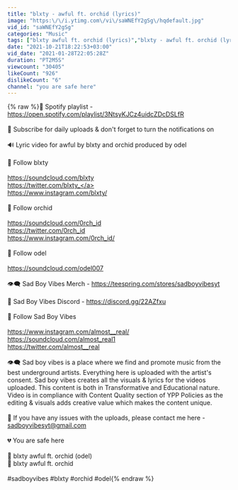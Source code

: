 ```yaml
---
title: "blxty - awful ft. orchid (lyrics)"
image: "https:\/\/i.ytimg.com\/vi\/saWNEfY2gSg\/hqdefault.jpg"
vid_id: "saWNEfY2gSg"
categories: "Music"
tags: ["blxty awful ft. orchid (lyrics)","blxty - awful ft. orchid (lyrics)","blxty awful ft. orchid"]
date: "2021-10-21T18:22:53+03:00"
vid_date: "2021-01-28T22:05:28Z"
duration: "PT2M5S"
viewcount: "30405"
likeCount: "926"
dislikeCount: "6"
channel: "you are safe here"
---
```

{% raw %}💠 Spotify playlist - <a rel="nofollow" target="blank" href="https://open.spotify.com/playlist/3NtsyKJCz4uidcZDcDSLfR">https://open.spotify.com/playlist/3NtsyKJCz4uidcZDcDSLfR</a> <br /><br />🔔 Subscribe for daily uploads &amp; don't forget to turn the notifications on<br /><br />🔊 Lyric video for awful by blxty and orchid produced by odel<br /><br />🎤 Follow blxty <br /><br /><a rel="nofollow" target="blank" href="https://soundcloud.com/blxty">https://soundcloud.com/blxty</a><br /><a rel="nofollow" target="blank" href="https://twitter.com/blxty_">https://twitter.com/blxty_</a><br /><a rel="nofollow" target="blank" href="https://www.instagram.com/blxty/">https://www.instagram.com/blxty/</a><br /><br />🎤 Follow orchid <br /><br /><a rel="nofollow" target="blank" href="https://soundcloud.com/0rch_id">https://soundcloud.com/0rch_id</a><br /><a rel="nofollow" target="blank" href="https://twitter.com/0rch_id">https://twitter.com/0rch_id</a><br /><a rel="nofollow" target="blank" href="https://www.instagram.com/0rch_id/">https://www.instagram.com/0rch_id/</a><br /><br />🎹 Follow odel<br /><br /><a rel="nofollow" target="blank" href="https://soundcloud.com/odel007">https://soundcloud.com/odel007</a><br /><br />👁️‍🗨️ Sad Boy Vibes Merch - <a rel="nofollow" target="blank" href="https://teespring.com/stores/sadboyvibesyt">https://teespring.com/stores/sadboyvibesyt</a><br /><br />💬 Sad Boy Vibes Discord - <a rel="nofollow" target="blank" href="https://discord.gg/22AZfxu">https://discord.gg/22AZfxu</a><br /><br />🥀 Follow Sad Boy Vibes<br /><br /><a rel="nofollow" target="blank" href="https://www.instagram.com/almost__real/">https://www.instagram.com/almost__real/</a><br /><a rel="nofollow" target="blank" href="https://soundcloud.com/almost_real1">https://soundcloud.com/almost_real1</a><br /><a rel="nofollow" target="blank" href="https://twitter.com/almost__real">https://twitter.com/almost__real</a><br /><br />👁️‍🗨️ Sad boy vibes is a place where we find and promote music from the best underground artists. Everything here is uploaded with the artist's consent. Sad boy vibes creates all the visuals &amp; lyrics for the videos uploaded. This content is both in Transformative and Educational nature. Video is in compliance with Content Quality section of YPP Policies as the editing &amp; visuals adds creative value which makes the content unique.<br /><br />📧 If you have any issues with the uploads, please contact me here - sadboyvibesyt@gmail.com<br /><br />💔 You are safe here<br /><br />🎵 blxty awful ft. orchid (odel)<br />🎵 blxty awful ft. orchid<br /><br />#sadboyvibes #blxty #orchid #odel{% endraw %}
